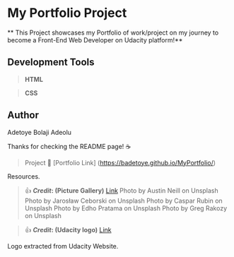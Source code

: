 # My Portfolio Project
** This Project showcases my Portfolio of work/project on my journey to become a Front-End Web Developer on Udacity platform!**

## Development Tools
> **HTML**

> **CSS**

## Author
Adetoye Bolaji Adeolu

Thanks for checking the README page! :coffee:

> Project :link: [Portfolio Link] (https://badetoye.github.io/MyPortfolio/)

Resources.
> :+1: **_Credit_: (Picture Gallery)** [Link](https://unsplash.com/)
> Photo by Austin Neill on Unsplash
> Photo by Jarosław Ceborski on Unsplash
> Photo by Caspar Rubin on Unsplash
> Photo by Edho Pratama on Unsplash
> Photo by Greg Rakozy on Unsplash

> :+1: **_Credit_: (Udacity logo)**
 [Link](https://www.udacity.com/)

Logo extracted from Udacity Website.
